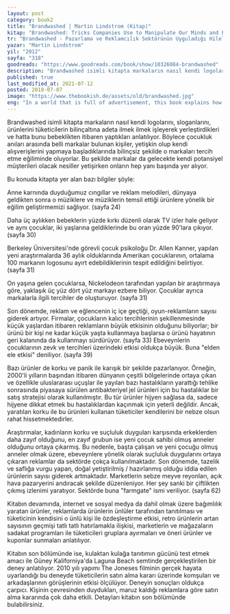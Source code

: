 ```yaml
---
layout: post  
category: book2  
title: "Brandwashed | Martin Lindstrom (Kitap)"  
kitap: "Brandwashed: Tricks Companies Use to Manipulate Our Minds and Persuade Us to Buy"  
tr: "Brandwashed - Pazarlama ve Reklamcılık Sektörünün Uyguladığı Hilelere Çarpıcı Bir Bakış"  
yazar: "Martin Lindstrom"  
yil: "2012"  
sayfa: "318"  
goodreads: "https://www.goodreads.com/book/show/10326084-brandwashed"
description: "Brandwashed isimli kitapta markaların nasıl kendi logolarını, sloganlarını, ürünlerini tüketicilerin bilinçaltına adeta ilmek ilmek işleyerek yerleştirdikleri ve hatta bunu bebeklikten itibaren yaptıkları anlatılıyor."
published: true
last_modified_at: 2021-07-12
posted: 2018-07-07
image: "https://www.thebookish.de/assets/old/brandwashed.jpg"
eng: "In a world that is full of advertisement, this book explains how a child is being exposed to hidden impacts of brands; and when he or she becomes an adult how his or her buying behaviour is affected."
---
```


Brandwashed isimli kitapta markaların nasıl kendi logolarını, sloganlarını, ürünlerini tüketicilerin bilinçaltına adeta ilmek ilmek işleyerek yerleştirdikleri ve hatta bunu bebeklikten itibaren yaptıkları anlatılıyor. Böylece çocukluk anıları arasında belli markalar bulunan kişiler, yetişkin olup kendi alışverişlerini yapmaya başladıklarında bilinçsiz şekilde o markaları tercih etme eğiliminde oluyorlar. Bu şekilde markalar da gelecekte kendi potansiyel müşterileri olacak nesiller yetişirken onların hep yanı başında yer alıyor.  
  
Bu konuda kitapta yer alan bazı bilgiler şöyle:  
  
Anne karnında duyduğumuz cıngıllar ve reklam melodileri, dünyaya geldikten sonra o müziklere ve müziklerin temsil ettiği ürünlere yönelik bir eğilim geliştirmemizi sağlıyor. (sayfa 24)  
  
Daha üç aylıkken bebeklerin yüzde kırkı düzenli olarak TV izler hale geliyor ve aynı çocuklar, iki yaşlarına geldiklerinde bu oran yüzde 90'lara çıkıyor. (sayfa 30)  
  
Berkeley Üniversitesi'nde görevli çocuk psikoloğu Dr. Allen Kanner, yapılan yeni araştırmalarda 36 aylık olduklarında Amerikan çocuklarının, ortalama 100 markanın logosunu ayırt edebildiklerinin tespit edildiğini belirtiyor. (sayfa 31)  
  
On yaşına gelen çocuklarsa, Nickelodeon tarafından yapılan bir araştırmaya göre, yaklaşık üç yüz dört yüz markayı ezbere biliyor. Çocuklar ayrıca markalarla ilgili tercihler de oluşturuyor. (sayfa 31)  
  
Son dönemde, reklam ve eğlencenin iç içe geçtiği, oyun-reklamların sayısı giderek artıyor. Firmalar, çocukların kalıcı tercihlerinin şekillenmesinde küçük yaşlardan itibaren reklamların büyük etkisinin olduğunu biliyorlar; bir ürünü bir kişi ne kadar küçük yaşta kullanmaya başlarsa o ürünü hayatının geri kalanında da kullanmayı sürdürüyor. (sayfa 33) Ebeveynlerin çocuklarının zevk ve tercihleri üzerindeki etkisi oldukça büyük. Buna "elden ele etkisi" deniliyor. (sayfa 39)  
  
Bazı ürünler de korku ve panik ile karışık bir şekilde pazarlanıyor. Örneğin, 2000'li yılların başından itibaren dünyanın çeşitli bölgelerinde ortaya çıkan ve özellikle uluslararası uçuşlar ile yayılan bazı hastalıkların yarattığı tehlike sonrasında piyasaya sürülen antibakteriyel jel ürünleri için bu hastalıklar bir satış stratejisi olarak kullanılmıştır. Bu tür ürünler hijyen sağlasa da, sadece hijyene dikkat etmek bu hastalıklardan kaçınmak için yeterli değildir. Ancak, yaratılan korku ile bu ürünleri kullanan tüketiciler kendilerini bir nebze olsun rahat hissetmektedirler.  
  
Araştırmalar, kadınların korku ve suçluluk duyguları karşısında erkeklerden daha zayıf olduğunu, en zayıf grubun ise yeni çocuk sahibi olmuş anneler olduğunu ortaya çıkarmış. Bu nedenle, başta çalışan ve yeni çocuğu olmuş anneler olmak üzere, ebeveynlere yönelik olarak suçluluk duygularını ortaya çıkaran reklamlar da sektörde çokça kullanılmaktadır. Son dönemde, tazelik ve saflığa vurgu yapan, doğal yetiştirilmiş / hazırlanmış olduğu iddia edilen ürünlerin sayısı giderek artmaktadır. Marketlerin sebze meyve reyonları, açık hava pazaryerini andıracak şekilde düzenleniyor. Her şey sanki bir çiftlikten çıkmış izlenimi yaratıyor. Sektörde buna "farmgate" ismi veriliyor. (sayfa 62)  
  
Kitabın devamında, internet ve sosyal medya da dahil olmak üzere bağımlılık yaratan ürünler, reklamlarda ürünlerin ünlüler tarafından tanıtılması ve tüketicinin kendisini o ünlü kişi ile özdeşleştirme etkisi, retro ürünlerin artan sayısının geçmişi tatlı tatlı hatırlamakla ilişkisi, marketlerin ve mağazaların sadakat programları ile tüketicileri gruplara ayırmaları ve öneri ürünler ve kuponlar sunmaları anlatılıyor.  
  
Kitabın son bölümünde ise, kulaktan kulağa tanıtımın gücünü test etmek amacı ile Güney Kaliforniya'da Laguna Beach semtinde gerçekleştirilen bir deney anlatılıyor. 2010 yılı yapımı The Joneses filminin gerçek hayata uyarlandığı bu deneyde tüketicilerin satın alma kararı üzerinde komşuları ve arkadaşlarının görüşlerinin etkisi ölçülüyor. Deneyin sonuçları oldukça çarpıcı. Kişinin çevresinden duydukları, maruz kaldığı reklamlara göre satın alma kararında çok daha etkili. Detayları kitabın son bölümünde bulabilirsiniz.  
